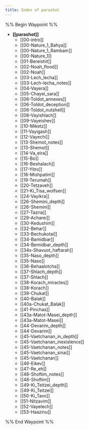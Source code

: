 ```yaml
---
title: Index of parashot
---
```


%% Begin Waypoint %%
- **[[parashot]]**
	- [[00-intro]]
	- [[00-Nature_1_Bahya]]
	- [[00-Nature_1_Rambam]]
	- [[00-Nature_1]]
	- [[01-Bereishit]]
	- [[02-Noah_flood]]
	- [[02-Noah]]
	- [[03-Lech_lecha]]
	- [[03-Lech-lecha_notes]]
	- [[04-Vayera]]
	- [[05-Chayei_sara]]
	- [[06-Toldot_annexes]]
	- [[06-Toldot_deception]]
	- [[06-Toldot_nutshell]]
	- [[08-Vayishlach]]
	- [[09-Vayeishev]]
	- [[10-Miketz]]
	- [[11-Vayigash]]
	- [[12-Vayechi]]
	- [[13-Shemot_notes]]
	- [[13-Shemot]]
	- [[14-Va_eira]]
	- [[15-Bo]]
	- [[16-Beshalach]]
	- [[17-Yitro]]
	- [[18-Mishpatim]]
	- [[19-Terumah]]
	- [[20-Tetzaveh]]
	- [[21-Ki_Tisa_wolfsen]]
	- [[24-Vayikra]]
	- [[26-Shemini_depth]]
	- [[26-Shemini]]
	- [[27-Tazria]]
	- [[29-Acharei]]
	- [[30-Kedushim]]
	- [[32-Behar]]
	- [[33-Bechukotai]]
	- [[34-Bamidbar]]
	- [[34-Bemidbar_depth]]
	- [[34x-Shavuot_haftarah]]
	- [[35-Naso_depth]]
	- [[35-Naso]]
	- [[36-Behaalotcha]]
	- [[37-Shlach_depth]]
	- [[37-Shlach]]
	- [[38-Korach_miracles]]
	- [[38-Korach]]
	- [[39-Chukat]]
	- [[40-Balak]]
	- [[40a-Chukat_Balak]]
	- [[41-Pinchas]]
	- [[43a-Matot-Masei_depth]]
	- [[43a-Matot-Masei]]
	- [[44-Devarim_depth]]
	- [[44-Devarim]]
	- [[45-Vaetchanan_in_depth]]
	- [[45-Vaetchanan_inexistence]]
	- [[45-Vaetchanan_notes]]
	- [[45-Vaetchanan_sinai]]
	- [[45-Vaetchanan]]
	- [[46-Eikev]]
	- [[47-Re_eh]]
	- [[48-Shoftim_notes]]
	- [[48-Shoftim]]
	- [[49-Ki_Teitzei_depth]]
	- [[49-Ki_Teitzei]]
	- [[50-Ki_Tavo]]
	- [[51-Nitzavim]]
	- [[52-Vayelech]]
	- [[53-Haazinu]]

%% End Waypoint %%

